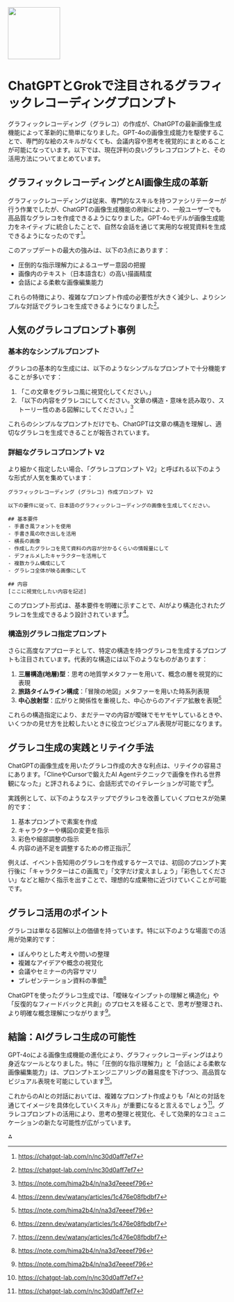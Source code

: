 <img src="https://r2cdn.perplexity.ai/pplx-full-logo-primary-dark%402x.png" class="logo" width="120"/>

# ChatGPTとGrokで注目されるグラフィックレコーディングプロンプト

グラフィックレコーディング（グラレコ）の作成が、ChatGPTの最新画像生成機能によって革新的に簡単になりました。GPT-4oの画像生成能力を駆使することで、専門的な絵のスキルがなくても、会議内容や思考を視覚的にまとめることが可能になっています。以下では、現在評判の良いグラレコプロンプトと、その活用方法についてまとめています。

## グラフィックレコーディングとAI画像生成の革新

グラフィックレコーディングは従来、専門的なスキルを持つファシリテーターが行う作業でしたが、ChatGPTの画像生成機能の刷新により、一般ユーザーでも高品質なグラレコを作成できるようになりました。GPT-4oモデルが画像生成能力をネイティブに統合したことで、自然な会話を通じて実用的な視覚資料を生成できるようになったのです[^1]。

このアップデートの最大の強みは、以下の3点にあります：

- 圧倒的な指示理解力によるユーザー意図の把握
- 画像内のテキスト（日本語含む）の高い描画精度
- 会話による柔軟な画像編集能力

これらの特徴により、複雑なプロンプト作成の必要性が大きく減少し、よりシンプルな対話でグラレコを生成できるようになりました[^1]。

## 人気のグラレコプロンプト事例

### 基本的なシンプルプロンプト

グラレコの基本的な生成には、以下のようなシンプルなプロンプトで十分機能することが多いです：

1. 「この文章をグラレコ風に視覚化してください。」
2. 「以下の内容をグラレコにしてください。文章の構造・意味を読み取り、ストーリー性のある図解にしてください。」[^3]

これらのシンプルなプロンプトだけでも、ChatGPTは文章の構造を理解し、適切なグラレコを生成できることが報告されています。

### 詳細なグラレコプロンプト V2

より細かく指定したい場合、「グラレコプロンプト V2」と呼ばれる以下のような形式が人気を集めています：

```
グラフィックレコーディング (グラレコ) 作成プロンプト V2

以下の要件に従って、日本語のグラフィックレコーディングの画像を生成してください。

## 基本要件
- 手書き風フォントを使用
- 手書き風の吹き出しを活用
- 横長の画像
- 作成したグラレコを見て資料の内容が分かるくらいの情報量にして
- デフォルメしたキャラクターを活用して
- 複数カラム構成にして
- グラレコ全体が映る画像にして

## 内容
[ここに視覚化したい内容を記述]
```

このプロンプト形式は、基本要件を明確に示すことで、AIがより構造化されたグラレコを生成できるよう設計されています[^2]。

### 構造別グラレコ指定プロンプト

さらに高度なアプローチとして、特定の構造を持つグラレコを生成するプロンプトも注目されています。代表的な構造には以下のようなものがあります：

1. **三層構造(地層)型**：思考の地質学メタファーを用いて、概念の層を視覚的に表現
2. **旅路タイムライン構成**：「冒険の地図」メタファーを用いた時系列表現
3. **中心放射型**：広がりと関係性を重視した、中心からのアイデア拡散を表現[^3]

これらの構造指定により、まだテーマの内容が曖昧でモヤモヤしているときや、いくつかの見せ方を比較したいときに役立つビジュアル表現が可能になります。

## グラレコ生成の実践とリテイク手法

ChatGPTの画像生成を用いたグラレコ作成の大きな利点は、リテイクの容易さにあります。「ClineやCursorで鍛えたAI Agentテクニックで画像を作れる世界観になった」と評されるように、会話形式でのイテレーションが可能です[^2]。

実践例として、以下のようなステップでグラレコを改善していくプロセスが効果的です：

1. 基本プロンプトで素案を作成
2. キャラクターや構図の変更を指示
3. 彩色や細部調整の指示
4. 内容の過不足を調整するための修正指示[^2]

例えば、イベント告知用のグラレコを作成するケースでは、初回のプロンプト実行後に「キャラクターはこの画風で」「文字だけ変えましょう」「彩色してください」などと細かく指示を出すことで、理想的な成果物に近づけていくことが可能です。

## グラレコ活用のポイント

グラレコは単なる図解以上の価値を持っています。特に以下のような場面での活用が効果的です：

- ぼんやりとした考えや問いの整理
- 複雑なアイデアや概念の視覚化
- 会議やセミナーの内容サマリ
- プレゼンテーション資料の準備[^3]

ChatGPTを使ったグラレコ生成では、「曖昧なインプットの理解と構造化」や「反復的なフィードバックと共創」のプロセスを経ることで、思考が整理され、より明確な概念理解につながります[^3]。

## 結論：AIグラレコ生成の可能性

GPT-4oによる画像生成機能の進化により、グラフィックレコーディングはより身近なツールとなりました。特に「圧倒的な指示理解力」と「会話による柔軟な画像編集能力」は、プロンプトエンジニアリングの難易度を下げつつ、高品質なビジュアル表現を可能にしています[^1]。

これからのAIとの対話においては、複雑なプロンプト作成よりも「AIとの対話を通じてイメージを具体化していくスキル」が重要になると言えるでしょう[^1]。グラレコプロンプトの活用により、思考の整理と視覚化、そして効果的なコミュニケーションの新たな可能性が広がっています。

<div>⁂</div>

[^1]: https://chatgpt-lab.com/n/nc30d0aff7ef7

[^2]: https://zenn.dev/watany/articles/1c476e08fbdbf7

[^3]: https://note.com/hima2b4/n/na3d7eeeef796

[^4]: https://prtimes.jp/main/html/rd/p/000000346.000027964.html

[^5]: https://qiita.com/YushiYamamoto/items/d48c7c820c77e241b3b6

[^6]: https://www.itreview.jp/products/chatgpt/reviews?page=25\&q[s]=rank+asc

[^7]: https://note.com/m1c_illust/n/n8552e323e0f6

[^8]: https://jp.linkedin.com/pulse/新卒フリーランスに後悔はないグラレコに見つけたプロの矜恃-kiyo-sasaki

[^9]: https://note.com/on_consul/n/nd66b0cbfeec7

[^10]: https://sizu.me/podhmo/posts/8hd1fnaw3369

[^11]: https://www.itreview.jp/products/chatgpt/reviews

[^12]: https://note.com/takanashi_ai/n/n5df4ea8e7e08

[^13]: https://www.gizmodo.jp/2025/04/chatgpt_free_pic.html

[^14]: https://note.com/vpkaerun/n/n727694093b3d

[^15]: https://note.com/tasty_dunlin998/n/n2a098c78cedf

[^16]: https://x.com/haru_maki_ch

[^17]: https://x.com/hAru_mAki_ch/status/1904903773929300392

[^18]: https://note.com/on_consul/n/nd66b0cbfeec7

[^19]: https://fragments.co.jp/blog/gpt4o-usecase/

[^20]: https://note.com/maru_grareco/n/n061aa8015e55

[^21]: https://news.yahoo.co.jp/articles/4c3a22af8aded8e5f46fc64128780f9cc2609fed

[^22]: https://developers.cyberagent.co.jp/blog/archives/49960/

[^23]: https://twitter.com/khrndns

[^24]: https://www.instagram.com/masa_ai_med/p/DG22spfpY7G/

